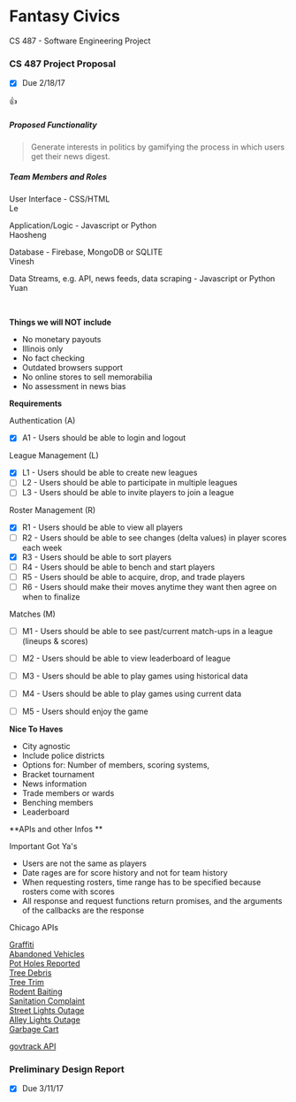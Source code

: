 # Fantasy Civics #

CS 487 - Software Engineering Project

### CS 487 Project Proposal ###
- [x] Due 2/18/17

:+1:

##### Proposed Functionality #####

> Generate interests in politics by gamifying the process in which users get their news digest.


##### Team Members and Roles #####

User Interface - CSS/HTML
<br>Le

Application/Logic - Javascript or Python
<br>Haosheng

Database - Firebase, MongoDB or SQLITE
<br>Vinesh

Data Streams, e.g. API, news feeds, data scraping - Javascript or Python
<br>Yuan


<br>

**Things we will NOT include**

* No monetary payouts
* Illinois only 
* No fact checking
* Outdated browsers support
* No online stores to sell memorabilia
* No assessment in news bias


**Requirements**

Authentication (A)
- [x] A1 - Users should be able to login and logout

League Management (L)
- [x] L1 - Users should be able to create new leagues
- [ ] L2 - Users should be able to participate in multiple leagues
- [ ] L3 - Users should be able to invite players to join a league

Roster Management (R)
- [x] R1 - Users should be able to view all players
- [ ] R2 - Users should be able to see changes (delta values) in player scores each week
- [x] R3 - Users should be able to sort players
- [ ] R4 - Users should be able to bench and start players
- [ ] R5 - Users should be able to acquire, drop, and trade players
- [ ] R6 - Users should make their moves anytime they want then agree on when to finalize

Matches (M)
- [ ] M1 - Users should be able to see past/current match-ups in a league (lineups & scores)
- [ ] M2 - Users should be able to view leaderboard of league
- [ ] M3 - Users should be able to play games using historical data
- [ ] M4 - Users should be able to play games using current data
- [ ] M5 - Users should enjoy the game


**Nice To Haves**

* City agnostic
* Include police districts 
* Options for: Number of members, scoring systems, 
* Bracket tournament
* News information
* Trade members or wards
* Benching members
* Leaderboard


**APIs and other Infos **

Important Got Ya's

* Users are not the same as players
* Date rages are for score history and not for team history
* When requesting rosters, time range has to be specified because rosters come with scores
* All response and request functions return promises, and the arguments of the callbacks are the response

Chicago APIs

[Graffiti](https://data.cityofchicago.org/Service-Requests/311-Service-Requests-Graffiti-Removal/hec5-y4x5)<br>
[Abandoned Vehicles](https://data.cityofchicago.org/Service-Requests/311-Service-Requests-Abandoned-Vehicles/3c9v-pnva)<br>
[Pot Holes Reported](https://data.cityofchicago.org/Service-Requests/311-Service-Requests-Pot-Holes-Reported/7as2-ds3y)<br>
[Tree Debris](https://data.cityofchicago.org/Service-Requests/311-Service-Requests-Tree-Debris/mab8-y9h3)<br>
[Tree Trim](https://data.cityofchicago.org/Service-Requests/311-Service-Requests-Tree-Trims/uxic-zsuj)<br>
[Rodent Baiting](https://data.cityofchicago.org/Service-Requests/311-Service-Requests-Rodent-Baiting/97t6-zrhs)<br>
[Sanitation Complaint](https://data.cityofchicago.org/Service-Requests/311-Service-Requests-Sanitation-Code-Complaints/me59-5fac)<br>
[Street Lights Outage](https://data.cityofchicago.org/Service-Requests/311-Service-Requests-Street-Lights-One-Out/3aav-uy2v)<br>
[Alley Lights Outage](https://data.cityofchicago.org/Service-Requests/311-Service-Requests-Alley-Lights-Out/t28b-ys7j)<br>
[Garbage Cart](https://data.cityofchicago.org/Service-Requests/311-Service-Requests-Garbage-Carts/9ksk-na4q)<br>

[govtrack API](https://www.govtrack.us/developers)


### Preliminary Design Report ###
- [x] Due 3/11/17

